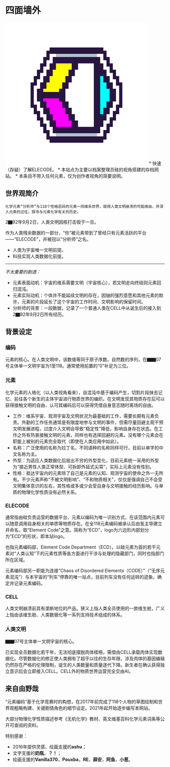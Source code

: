 # 四面墙外
<img src="assets/logo.gif" class="pixgif">
* 快速（存疑）了解ELECODE。
* 本站点为主要以档案整理员硅的视角搭建的存档网站。
* 本条目不带入任何元素，仅为创作者视角的简要说明。

## 世界观简介

```
化学元素“分析师”与118个性格迥异的元素一同维系世界，窥得人类文明崩溃的可能缘由，并深入元素的过往，探寻与元素化学有关的历史。
```

2▇92年9月2日，人类文明因核打击毁于一旦。

作为人类残余数据的一部分，“你”被元素带到了曾经只有元素活跃的平台——“ELECODE”，并被冠以“分析师”之名。

* 人类为宇宙唯一文明前提。
* 科技实现人类数据化前提。

---

*不太重要的剧透：*
* 元素表面动机：<span class="heimu" title="打工">宇宙的维系需要文明（宇宙核心），若文明走向终结则元素回归混沌。</span>
* 元素实际动机：<span class="heimu" title="打白工">个体并不能延续文明的存在，因铀的强烈意愿和其他元素的默许，元素的片段延长了这个宇宙的工作时间、文明影响的保留时间。</span>
* 分析师的背景：<span class="heimu" title="CELLS住民">一段数据，记录了一个普通人类在CELL中从诞生后的接入到2▇92年9月2日所有经历。</span>

## 背景设定

### 编码

元素的核心。在人类文明中，该数值等同于原子序数。自然数的序列，在▇▇07号主体单一文明宇宙为1至118。通常使用前置的“0”补足为三位。

### 元素

化学元素的人格化（以人类视角看来），自混沌中基于编码产生，切割片段抹去记忆、前往各个新生的主体宇宙进行物质世界的编织。在文明发现其物质存在后可以获得接触文明的自由、认可其编码后可以获得凭借自身意志随时离场的自由。

* 工作：维系宇宙、观测宇宙及文明状况为最基础的工作，需要长期有元素负责。外勤的工作任务通常是有限度地参与文明的事件，但需尽量回避主观干预文明发展进程，过度介入文明会导致“稳定性”降低，影响自身存在状态。在工作之外有热衷接触文明的元素，同样也有选择回避的元素。没有哪个元素会在职能上被别的元素完全取代（即使在人类应用中如此）。
* 名称：广泛使用的名称为拉丁名，不同语种的名称同样可行，目前以单字的中文名称为主。
* 外型：为适应人类数据化后层出不穷的外型变化，目前元素统一采用的外型为“接近男性人类正常体型、可拆卸外延式尖耳”，实际上元素没有性别。
* 性格：抵达宇宙内的元素除了自己是元素的认知、观测宇宙的使命之外一无所有。不少元素声称“不被文明影响”、“不和物质相关”，仅仅是强调自己不会受文明集体意识的左右，其性格或多或少会受自身与文明接触的经历影响。与单质的物理化学性质没有必然关系。

### ELECODE

通常指由硅负责运营的数据平台，元素以编码为唯一识别方式，在该范围内元素可以随意调用自身相关的单质等物质存在。在全118元素编码被承认后由氢主导建立并命名，取“Element Code”之意。简称为“ECD”，logo为六边形内部划分为“ECD”的形状，即本站logo。

也指元素编码部，Element Code Department（ECD）。以硅元素为首的若干元素对“人类认知”下的元素性质等各方面进行干涉与处理的隐藏部门，同时也指部门所在区域。

元素编码部另一职能为连接“Chaos of Disordered Elements（CODE）”（“无序元素混沌”）与本宇宙的“列车”停靠的唯一站点，目前列车没有任何运转的迹象。确定并记录元素编码。

### CELL

人类文明崩溃前具有垄断地位的产品。狭义上指人类全员使用的一款维生舱，广义上指由该维生舱、人类数据化等一系列支持技术组成的体系。

### 人类文明

▇▇07号主体单一文明宇宙的核心。

已实现全员数据化若干年，无法彻底摆脱肉体桎梏，需借由CELL承载肉体实现数据化。尽管数据化的修正使人类拥有了超乎以往的生存年限，涉及肉体的基因编辑仍然存在严格的伦理限制，诞生的人类数量和质量逐代下降。新生者在确认获得独立意识后会立即接入CELL。CELL外的物质世界运营完全交由AI。

## 来自由野哉

“元素编码”基于化学竞赛时的构想，在2017年前完成了118个人物的草图绘制和世界观粗略构建、关键剧情角色的细节设定。2021年起开始逐步编写本网站。

大部分物理化学性质描述参考《无机化学》教材、英文维基百科化学元素词条等公开可查阅的资料。

特别感谢：
* 2016年提供灵感、绘画支援的**ashu**；
* 文字支援的**奶瓶**，**？！**；
* 绘画支援的**Vanilla370**，**Pouxba**，**RE**，**薛安**，**阿鱼**，**小葱**。
